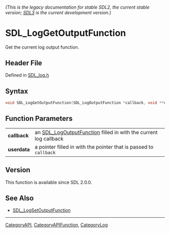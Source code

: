 ###### (This is the legacy documentation for stable SDL2, the current stable version; [SDL3](https://wiki.libsdl.org/SDL3/) is the current development version.)
# SDL_LogGetOutputFunction

Get the current log output function.

## Header File

Defined in [SDL_log.h](https://github.com/libsdl-org/SDL/blob/SDL2/include/SDL_log.h)

## Syntax

```c
void SDL_LogGetOutputFunction(SDL_LogOutputFunction *callback, void **userdata);

```

## Function Parameters

|                  |                                                                                           |
| ---------------- | ----------------------------------------------------------------------------------------- |
| **callback**     | an [SDL_LogOutputFunction](SDL_LogOutputFunction) filled in with the current log callback |
| **userdata**     | a pointer filled in with the pointer that is passed to `callback`                         |

## Version

This function is available since SDL 2.0.0.

## See Also

- [SDL_LogSetOutputFunction](SDL_LogSetOutputFunction)

----
[CategoryAPI](CategoryAPI), [CategoryAPIFunction](CategoryAPIFunction), [CategoryLog](CategoryLog)

